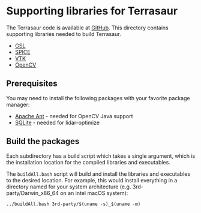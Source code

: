 # Supporting libraries for Terrasaur

The Terrasaur code is available at [GitHub](https://github.com/JHUAPL/Terrasaur.git).  This directory contains supporting libraries needed to build Terrasaur.

* [GSL](https://www.gnu.org/software/gsl/)
* [SPICE](https://naif.jpl.nasa.gov)
* [VTK](https://vtk.org)
* [OpenCV](https://opencv.org/)

## Prerequisites

You may need to install the following packages with 
your favorite package manager:
* [Apache Ant](https://ant.apache.org/) - needed for OpenCV Java support
* [SQLite](https://www.sqlite.org/index.html) - needed for lidar-optimize

## Build the packages

Each subdirectory has a build script which takes a single argument,
which is the installation location for the compiled libraries and
executables.  

The `buildAll.bash` script will build and install the libraries and executables
to the desired location.  For example, this would install everything in a 
directory named for your system architecture (e.g. 3rd-party/Darwin_x86_64 on 
an intel macOS system):

```
../buildAll.bash 3rd-party/$(uname -s)_$(uname -m)
```

